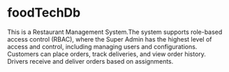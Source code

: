 # foodTechDb
This is a Restaurant Management System.The system supports role-based access control (RBAC), where the Super Admin has the highest level of access and control, including managing users and configurations. Customers can place orders, track deliveries, and view order history. Drivers receive and deliver orders based on assignments.
